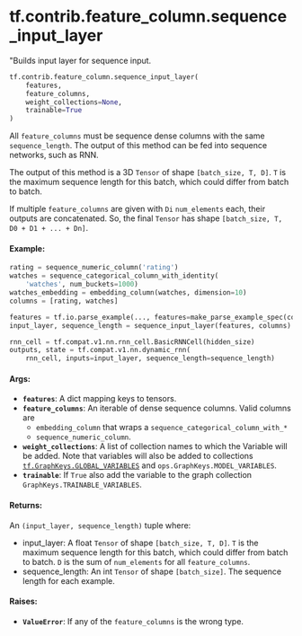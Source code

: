 <div itemscope itemtype="http://developers.google.com/ReferenceObject">
<meta itemprop="name" content="tf.contrib.feature_column.sequence_input_layer" />
<meta itemprop="path" content="Stable" />
</div>

# tf.contrib.feature_column.sequence_input_layer

"Builds input layer for sequence input.

``` python
tf.contrib.feature_column.sequence_input_layer(
    features,
    feature_columns,
    weight_collections=None,
    trainable=True
)
```

<!-- Placeholder for "Used in" -->

All `feature_columns` must be sequence dense columns with the same
`sequence_length`. The output of this method can be fed into sequence
networks, such as RNN.

The output of this method is a 3D `Tensor` of shape `[batch_size, T, D]`.
`T` is the maximum sequence length for this batch, which could differ from
batch to batch.

If multiple `feature_columns` are given with `Di` `num_elements` each, their
outputs are concatenated. So, the final `Tensor` has shape
`[batch_size, T, D0 + D1 + ... + Dn]`.

#### Example:



```python
rating = sequence_numeric_column('rating')
watches = sequence_categorical_column_with_identity(
    'watches', num_buckets=1000)
watches_embedding = embedding_column(watches, dimension=10)
columns = [rating, watches]

features = tf.io.parse_example(..., features=make_parse_example_spec(columns))
input_layer, sequence_length = sequence_input_layer(features, columns)

rnn_cell = tf.compat.v1.nn.rnn_cell.BasicRNNCell(hidden_size)
outputs, state = tf.compat.v1.nn.dynamic_rnn(
    rnn_cell, inputs=input_layer, sequence_length=sequence_length)
```

#### Args:


* <b>`features`</b>: A dict mapping keys to tensors.
* <b>`feature_columns`</b>: An iterable of dense sequence columns. Valid columns are
  - `embedding_column` that wraps a `sequence_categorical_column_with_*`
  - `sequence_numeric_column`.
* <b>`weight_collections`</b>: A list of collection names to which the Variable will be
  added. Note that variables will also be added to collections
  <a href="../../../tf/GraphKeys.md#GLOBAL_VARIABLES"><code>tf.GraphKeys.GLOBAL_VARIABLES</code></a> and `ops.GraphKeys.MODEL_VARIABLES`.
* <b>`trainable`</b>: If `True` also add the variable to the graph collection
  `GraphKeys.TRAINABLE_VARIABLES`.


#### Returns:

An `(input_layer, sequence_length)` tuple where:
- input_layer: A float `Tensor` of shape `[batch_size, T, D]`.
    `T` is the maximum sequence length for this batch, which could differ
    from batch to batch. `D` is the sum of `num_elements` for all
    `feature_columns`.
- sequence_length: An int `Tensor` of shape `[batch_size]`. The sequence
    length for each example.



#### Raises:


* <b>`ValueError`</b>: If any of the `feature_columns` is the wrong type.